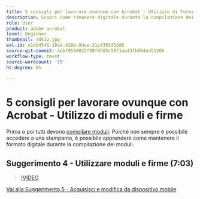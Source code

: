```yaml
---
title: 5 consigli per lavorare ovunque con Acrobat - Utilizzo di Forms e firme
description: Scopri come rimanere digitale durante la compilazione dei moduli
role: User
product: adobe acrobat
level: Beginner
thumbnail: 34512.jpg
exl-id: e1dd4546-10ad-438b-9dae-31c4393353d8
source-git-commit: 4ebf9594025f98f0505c58f1ab43fb864ed51206
workflow-type: tm+mt
source-wordcount: '75'
ht-degree: 6%

---
```


# 5 consigli per lavorare ovunque con Acrobat - Utilizzo di moduli e firme

Prima o poi tutti devono [compilare moduli](https://www.adobe.com/it/acrobat/online/sign-pdf.html). Poiché non sempre è possibile accedere a una stampante, è possibile apprendere come mantenere il formato digitale durante la compilazione dei moduli.

## Suggerimento 4 - Utilizzare moduli e firme (7:03)

>[!VIDEO](https://video.tv.adobe.com/v/34512?quality=12&learn=on&hidetitle=true)

[Vai alla Suggerimento 5 - Acquisisci e modifica da dispositivo mobile](scan-and-edit-on-mobile.md)